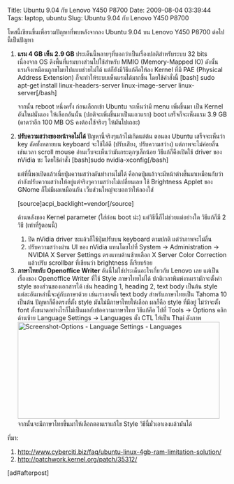 Title: Ubuntu 9.04 กับ Lenovo Y450 P8700 
Date: 2009-08-04 03:39:44
Tags: laptop, ubuntu 
Slug: Ubuntu 9.04 กับ Lenovo Y450 P8700 


โพสนี้เขียนขึ้นเพื่อรวมปัญหาที่พบหลังจากลง Ubuntu 9.04 บน Lenovo Y450 P8700 ต่อไปนี้เป็นปัญหา
<ol>
	<li><strong>แรม 4 GB เห็น 2.9 GB </strong>ประเด็นนี้หลายๆที่บอกว่าเป็นเรื่องปกติสำหรับระบบ 32 bits เนื่องจาก OS ดึงพื้นที่แรมบางส่วนไปใช้สำหรับ MMIO (Memory-Mapped IO) ดังนั้นแรมจึงเหมือนถูกขโมยไปแบบช่วยไม่ได้ แต่ก็ยังมีวิธีแก้คือให้ลง Kernel ที่มี PAE (Physical Address Extension) ก็จะทำให้ระบบเห็นแรมได้มากขึ้น โดยใช้คำสั่งนี้ [bash] sudo apt-get install linux-headers-server linux-image-server linux-server[/bash]

จากนั้น reboot หนึ่งครั้ง ก่อนเลือกเข้า Ubuntu จะเห็นว่ามี menu เพิ่มขึ้นมา เป็น Kernel อันใหม่นั่นเอง ให้เลือกอันนั้น (ปกติจะเพิ่มขึ้นมาเป็นแถวแรก) boot เสร็จก็จะเห็นแรม 3.9 GB (คาดว่าอีก 100 MB OS คงต้องใช้จริงๆ ให้มันไปเถอะ)</li>
	<li><strong>ปรับความสว่างของหน้าจอไม่ได้</strong> ปัญหานี้จริงๆแล้วไม่เกิดแต่ต้น ตอนลง Ubuntu เสร็จจะเห็นว่า key ลัดทั้งหลายบน keyboard จะใช้ได้ดี (ปรับเสียง, ปรับความสว่าง) แต่ภาพจะไม่ค่อยลื่น เช่นเวลา scroll mouse อ่านเว็บจะเห็นว่ามันกระตุกๆเล็กน้อย วิธีแก้ก็คือเปิดใช้ driver ของ nVidia ซะ โดยใช้คำสั่ง [bash]sudo nvidia-xconfig[/bash]

แต่ที่นี้พอเปิดแล้วเนี่ยปุ่มความสว่างดันทำงานไม่ได้ คือกดปุ่มแล้วจะมีหน้าต่างขึ้นมาเหมือนกับว่ากำลังปรับความสว่างให้อยู่แต่จริงๆความสว่างไม่เปลี่ยนเลย ใช้ Brightness Applet ของ GNome ก็ไม่มีผลเหมือนกัน เว็บส่วนใหญ่จะบอกว่าให้ลองใส่

[source]acpi_backlight=vendor[/source]

ด้านหลังของ Kernel parameter (ใส่ก่อน boot น่ะ) แต่วิธีนี้ก็ไม่ช่วยแต่อย่างใด วิธีแก้ก็มี 2 วิธี (เท่าที่รู้ตอนนี้)
<ol>
	<li>ปิด nVidia driver ซะแล้วก็ใช้ปุ่มปรับบน keyboard ตามปกติ แต่ว่าภาพจะไม่ลื่น</li>
	<li>ปรับความสว่างผ่าน UI ของ nVidia แทนโดยไปที่ System -&gt; Administration -&gt; NVIDIA X Server Settings ตรงแทบด้านซ้ายเลือก X Server Color Correction แล้วปรับ scrollbar ที่เขียนว่า brightness ก็เรียบร้อย</li>
</ol>
</li>
	<li><strong>ภาษาไทยกับ Openoffice Writer </strong>อันนี้ไม่ใช่ประเด็นอะไรเกี่ยวกับ Lenovo เลย แต่เป็นเรื่องของ Openoffice Writer ที่ใช้ Style ภาษาไทยไม่ได้ ปกติเวลาพิมพ์งานเรามักจะตั้งค่า style ของส่วนของเอกสารได้ เช่น heading 1, heading 2, text body เป็นต้น style แต่ละอันเหล่านี้จะคู่กับภาษาด้วย เช่นเราอาจตั้ง text body สำหรับภาษาไทยเป็น Tahoma 10 เป็นต้น ปัญหาก็คือตรงที่ตั้ง style มันไม่มีภาษาไทยให้เลือก ผลก็คือ style ที่มีอยู่ ไม่ว่าจะตั้ง font ตั้งขนาดอย่างไรก็ไม่เป็นผลกับข้อความภาษาไทย วิธีแก้คือ ไปที่ Tools -&gt; Options คลิกด้านซ้าย Language Settings -&gt; Languages  ตั้ง CTL ให้เป็น Thai ดังภาพ
<img class="aligncenter size-full wp-image-188" title="Screenshot-Options - Language Settings - Languages" src="http://wittawat.com/blog/wp-content/uploads/2009/08/Screenshot-Options-Language-Settings-Languages2.png" alt="Screenshot-Options - Language Settings - Languages" width="462" height="221" />
จากนั้นจะมีภาษาไทยขึ้นมาให้เลือกตอนเราแก้ไข Style วิธีนี้มั่วเอาเองแล้วมันได้</li>
</ol>
ที่มา:
<ol>
	<li><a href="http://www.cyberciti.biz/faq/ubuntu-linux-4gb-ram-limitation-solution/">http://www.cyberciti.biz/faq/ubuntu-linux-4gb-ram-limitation-solution/</a></li>
	<li><a href="http://patchwork.kernel.org/patch/35312/">http://patchwork.kernel.org/patch/35312/</a></li>
</ol>
[ad#afterpost]
